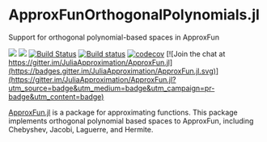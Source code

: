 # ApproxFunOrthogonalPolynomials.jl
Support for orthogonal polynomial-based spaces in ApproxFun

[![](https://img.shields.io/badge/docs-stable-blue.svg)](https://JuliaApproximation.github.io/ApproxFun.jl/stable)
[![](https://img.shields.io/badge/docs-latest-blue.svg)](https://JuliaApproximation.github.io/ApproxFun.jl/latest)
[![Build Status](https://travis-ci.org/JuliaApproximation/ApproxFunOrthogonalPolynomials.jl.svg?branch=master)](https://travis-ci.org/JuliaApproximation/ApproxFunOrthogonalPolynomials.jl) 
[![Build status](https://ci.appveyor.com/api/projects/status/5v72sch3ci5l77e3?svg=true)](https://ci.appveyor.com/project/dlfivefifty/approxfunorthogonalpolynomials-jl)
[![codecov](https://codecov.io/gh/JuliaApproximation/ApproxFunOrthogonalPolynomials.jl/branch/master/graph/badge.svg)](https://codecov.io/gh/JuliaApproximation/ApproxFunOrthogonalPolynomials.jl)
[![Join the chat at https://gitter.im/JuliaApproximation/ApproxFun.jl](https://badges.gitter.im/JuliaApproximation/ApproxFun.jl.svg)](https://gitter.im/JuliaApproximation/ApproxFun.jl?utm_source=badge&utm_medium=badge&utm_campaign=pr-badge&utm_content=badge)



[ApproxFun.jl](https://github.com/JuliaApproximation/ApproxFun.jl) is a package for approximating functions. This package implements orthogonal polynomial based spaces to ApproxFun, including Chebyshev, Jacobi, Laguerre, and Hermite.
